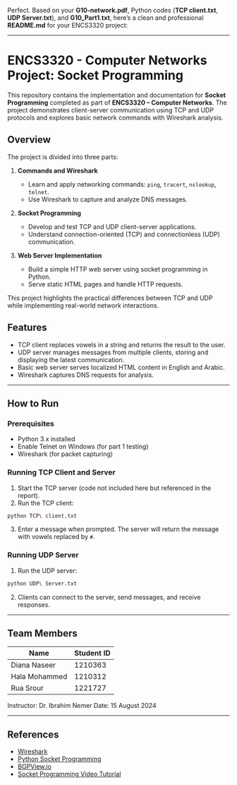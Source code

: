 Perfect. Based on your **G10-network.pdf**, Python codes (**TCP client.txt**, **UDP Server.txt**), and **G10\_Part1.txt**, here’s a clean and professional **README.md** for your ENCS3320 project:

---

# ENCS3320 - Computer Networks Project: Socket Programming

This repository contains the implementation and documentation for **Socket Programming** completed as part of **ENCS3320 – Computer Networks**. The project demonstrates client-server communication using TCP and UDP protocols and explores basic network commands with Wireshark analysis.

## Overview

The project is divided into three parts:

1. **Commands and Wireshark**

   * Learn and apply networking commands: `ping`, `tracert`, `nslookup`, `telnet`.
   * Use Wireshark to capture and analyze DNS messages.

2. **Socket Programming**

   * Develop and test TCP and UDP client-server applications.
   * Understand connection-oriented (TCP) and connectionless (UDP) communication.

3. **Web Server Implementation**

   * Build a simple HTTP web server using socket programming in Python.
   * Serve static HTML pages and handle HTTP requests.

This project highlights the practical differences between TCP and UDP while implementing real-world network interactions.


## Features

* TCP client replaces vowels in a string and returns the result to the user.
* UDP server manages messages from multiple clients, storing and displaying the latest communication.
* Basic web server serves localized HTML content in English and Arabic.
* Wireshark captures DNS requests for analysis.

---

## How to Run

### Prerequisites

* Python 3.x installed
* Enable Telnet on Windows (for part 1 testing)
* Wireshark (for packet capturing)

### Running TCP Client and Server

1. Start the TCP server (code not included here but referenced in the report).
2. Run the TCP client:

```bash
python TCP\ client.txt
```

3. Enter a message when prompted. The server will return the message with vowels replaced by `#`.

### Running UDP Server

1. Run the UDP server:

```bash
python UDP\ Server.txt
```

2. Clients can connect to the server, send messages, and receive responses.

---

## Team Members

| Name          | Student ID |
| ------------- | ---------- |
| Diana Naseer  | 1210363    |
| Hala Mohammed | 1210312    |
| Rua Srour     | 1221727    |

Instructor: Dr. Ibrahim Nemer
Date: 15 August 2024

---

## References

* [Wireshark](https://www.wireshark.org/)
* [Python Socket Programming](https://docs.python.org/3/library/socket.html)
* [BGPView.io](https://bgpview.io)
* [Socket Programming Video Tutorial](https://www.youtube.com/watch?v=3QiPPX-KeSc)


